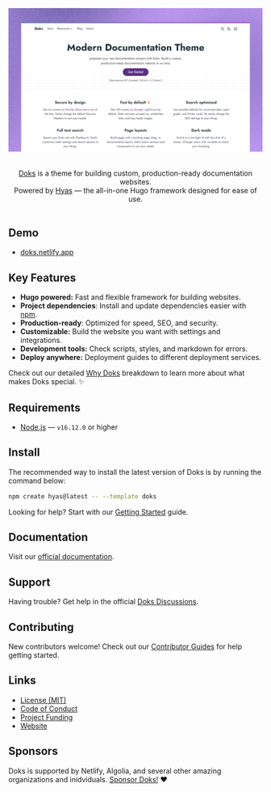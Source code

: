 ![Modern documentation theme](.github/assets/banner.png)

<p align="center">
  <br/>
  <a href="https://getdoks.org/">Doks</a> is a theme for building custom, production-ready documentation websites.
  <br/>
  Powered by <a href="https://gethyas.com/">Hyas</a> &mdash; the all-in-one Hugo framework designed for ease of use.
  <br/><br/>
</p>

## Demo

- [doks.netlify.app](https://doks.netlify.app/)

## Key Features

- **Hugo powered:** Fast and flexible framework for building websites.
- **Project dependencies**: Install and update dependencies easier with [npm](https://www.npmjs.com/).
- **Production-ready**: Optimized for speed, SEO, and security.
- **Customizable:** Build the website you want with settings and integrations.
- **Development tools:** Check scripts, styles, and markdown for errors.
- **Deploy anywhere:** Deployment guides to different deployment services.

Check out our detailed [Why Doks](https://getdoks.org/concepts/why-doks/) breakdown to learn more about what makes Doks special. ✨

## Requirements

- [Node.js](https://nodejs.org/) — `v16.12.0` or higher

## Install

The recommended way to install the latest version of Doks is by running the command below:

```bash
npm create hyas@latest -- --template doks
```

Looking for help? Start with our [Getting Started](https://getdoks.org/docs/start-here/getting-started/) guide.

## Documentation

Visit our [official documentation](https://getdoks.org/).

## Support

Having trouble? Get help in the official [Doks Discussions](https://github.com/h-enk/doks/discussions).

## Contributing

New contributors welcome! Check out our [Contributor Guides](https://getdoks.org/contribute/) for help getting started.

## Links

- [License (MIT)](LICENSE)
- [Code of Conduct](https://github.com/gethyas/.github/blob/main/CODE_OF_CONDUCT.md)
- [Project Funding](.github/FUNDING.md)
- [Website](https://getdoks.org/)

## Sponsors

Doks is supported by Netlify, Algolia, and several other amazing organizations and inidviduals. [Sponsor Doks!](.github/FUNDING.md) ❤️
